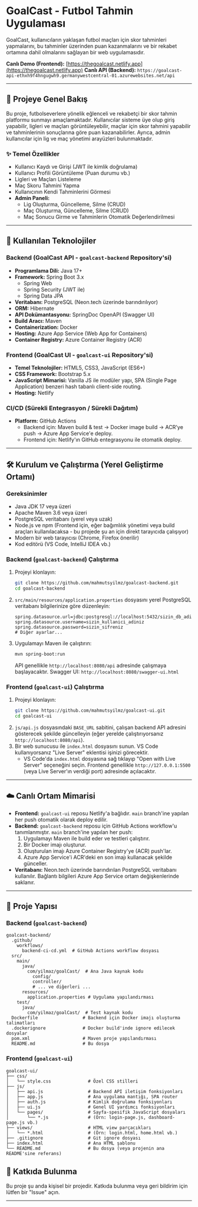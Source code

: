 # GoalCast - Futbol Tahmin Uygulaması


GoalCast, kullanıcıların yaklaşan futbol maçları için skor tahminleri yapmalarını, bu tahminler üzerinden puan kazanmalarını ve bir rekabet ortamına dahil olmalarını sağlayan bir web uygulamasıdır.

**Canlı Demo (Frontend):** [https://thegoalcast.netlify.app](https://thegoalcast.netlify.app)
**Canlı API (Backend):** `https://goalcast-api-ethxh9f4hngugwh9.germanywestcentral-01.azurewebsites.net/api` <!-- API ana adresiniz -->

---

## 📜 Projeye Genel Bakış

Bu proje, futbolseverlere yönelik eğlenceli ve rekabetçi bir skor tahmin platformu sunmayı amaçlamaktadır. Kullanıcılar sisteme üye olup giriş yapabilir, ligleri ve maçları görüntüleyebilir, maçlar için skor tahmini yapabilir ve tahminlerinin sonuçlarına göre puan kazanabilirler. Ayrıca, admin kullanıcılar için lig ve maç yönetimi arayüzleri bulunmaktadır.

### ✨ Temel Özellikler

*   Kullanıcı Kaydı ve Girişi (JWT ile kimlik doğrulama)
*   Kullanıcı Profili Görüntüleme (Puan durumu vb.)
*   Ligleri ve Maçları Listeleme
*   Maç Skoru Tahmini Yapma
*   Kullanıcının Kendi Tahminlerini Görmesi
*   **Admin Paneli:**
    *   Lig Oluşturma, Güncelleme, Silme (CRUD)
    *   Maç Oluşturma, Güncelleme, Silme (CRUD)
    *   Maç Sonucu Girme ve Tahminlerin Otomatik Değerlendirilmesi

---

## 🚀 Kullanılan Teknolojiler

### Backend (GoalCast API - `goalcast-backend` Repository'si)

*   **Programlama Dili:** Java 17+
*   **Framework:** Spring Boot 3.x
    *   Spring Web
    *   Spring Security (JWT ile)
    *   Spring Data JPA
*   **Veritabanı:** PostgreSQL (Neon.tech üzerinde barındırılıyor)
*   **ORM:** Hibernate
*   **API Dokümantasyonu:** SpringDoc OpenAPI (Swagger UI)
*   **Build Aracı:** Maven
*   **Containerization:** Docker
*   **Hosting:** Azure App Service (Web App for Containers)
*   **Container Registry:** Azure Container Registry (ACR)

### Frontend (GoalCast UI - `goalcast-ui` Repository'si)

*   **Temel Teknolojiler:** HTML5, CSS3, JavaScript (ES6+)
*   **CSS Framework:** Bootstrap 5.x
*   **JavaScript Mimarisi:** Vanilla JS ile modüler yapı, SPA (Single Page Application) benzeri hash tabanlı client-side routing.
*   **Hosting:** Netlify

### CI/CD (Sürekli Entegrasyon / Sürekli Dağıtım)

*   **Platform:** GitHub Actions
    *   Backend için: Maven build & test -> Docker image build -> ACR'ye push -> Azure App Service'e deploy.
    *   Frontend için: Netlify'ın GitHub entegrasyonu ile otomatik deploy.

---

## 🛠️ Kurulum ve Çalıştırma (Yerel Geliştirme Ortamı)

### Gereksinimler

*   Java JDK 17 veya üzeri
*   Apache Maven 3.6 veya üzeri
*   PostgreSQL veritabanı (yerel veya uzak)
*   Node.js ve npm (Frontend için, eğer bağımlılık yönetimi veya build araçları kullanılacaksa - bu projede şu an için direkt tarayıcıda çalışıyor)
*   Modern bir web tarayıcısı (Chrome, Firefox önerilir)
*   Kod editörü (VS Code, IntelliJ IDEA vb.)

### Backend (`goalcast-backend`) Çalıştırma

1.  Projeyi klonlayın:
    ```bash
    git clone https://github.com/mahmutsyilmz/goalcast-backend.git
    cd goalcast-backend
    ```
2.  `src/main/resources/application.properties` dosyasını yerel PostgreSQL veritabanı bilgilerinize göre düzenleyin:
    ```properties
    spring.datasource.url=jdbc:postgresql://localhost:5432/sizin_db_adiniz
    spring.datasource.username=sizin_kullanici_adiniz
    spring.datasource.password=sizin_sifreniz
    # Diğer ayarlar...
    ```
3.  Uygulamayı Maven ile çalıştırın:
    ```bash
    mvn spring-boot:run
    ```
    API genellikle `http://localhost:8080/api` adresinde çalışmaya başlayacaktır.
    Swagger UI: `http://localhost:8080/swagger-ui.html`

### Frontend (`goalcast-ui`) Çalıştırma

1.  Projeyi klonlayın:
    ```bash
    git clone https://github.com/mahmutsyilmz/goalcast-ui.git
    cd goalcast-ui
    ```
2.  `js/api.js` dosyasındaki `BASE_URL` sabitini, çalışan backend API adresini gösterecek şekilde güncelleyin (eğer yerelde çalıştırıyorsanız `http://localhost:8080/api`).
3.  Bir web sunucusu ile `index.html` dosyasını sunun. VS Code kullanıyorsanız "Live Server" eklentisi işinizi görecektir.
    *   VS Code'da `index.html` dosyasına sağ tıklayıp "Open with Live Server" seçeneğini seçin.
    Frontend genellikle `http://127.0.0.1:5500` (veya Live Server'ın verdiği port) adresinde açılacaktır.

---

## ☁️ Canlı Ortam Mimarisi

*   **Frontend:** `goalcast-ui` reposu Netlify'a bağlıdır. `main` branch'ine yapılan her push otomatik olarak deploy edilir.
*   **Backend:** `goalcast-backend` reposu için GitHub Actions workflow'u tanımlanmıştır. `main` branch'ine yapılan her push:
    1.  Uygulamayı Maven ile build eder ve testleri çalıştırır.
    2.  Bir Docker imajı oluşturur.
    3.  Oluşturulan imajı Azure Container Registry'ye (ACR) push'lar.
    4.  Azure App Service'i ACR'deki en son imajı kullanacak şekilde günceller.
*   **Veritabanı:** Neon.tech üzerinde barındırılan PostgreSQL veritabanı kullanılır. Bağlantı bilgileri Azure App Service ortam değişkenlerinde saklanır.

---

## 📁 Proje Yapısı

### Backend (`goalcast-backend`)

```
goalcast-backend/
  .github/
    workflows/
      backend-ci-cd.yml  # GitHub Actions workflow dosyası
  src/
    main/
      java/
        com/yilmaz/goalCast/  # Ana Java kaynak kodu
          config/
          controller/
          # ... ve diğerleri ...
      resources/
        application.properties # Uygulama yapılandırması
    test/
      java/
        com/yilmaz/goalCast/  # Test kaynak kodu
  Dockerfile                 # Backend için Docker imajı oluşturma talimatları
  .dockerignore              # Docker build'inde ignore edilecek dosyalar
  pom.xml                    # Maven proje yapılandırması
  README.md                  # Bu dosya
```

### Frontend (`goalcast-ui`)

```
goalcast-ui/
├── css/
│   └── style.css              # Özel CSS stilleri
├── js/
│   ├── api.js                 # Backend API iletişim fonksiyonları
│   ├── app.js                 # Ana uygulama mantığı, SPA router
│   ├── auth.js                # Kimlik doğrulama fonksiyonları
│   ├── ui.js                  # Genel UI yardımcı fonksiyonları
│   └── pages/                 # Sayfa-spesifik JavaScript dosyaları
│       └── *.js               # (Örn: login-page.js, dashboard-page.js vb.)
├── views/                     # HTML view parçacıkları
│   └── *.html                 # (Örn: login.html, home.html vb.)
├── .gitignore                 # Git ignore dosyası
├── index.html                 # Ana HTML şablonu
└── README.md                  # Bu dosya (veya projenin ana README'sine referans)
```

## 📝 Katkıda Bulunma

Bu proje şu anda kişisel bir projedir. Katkıda bulunma veya geri bildirim için lütfen bir "Issue" açın.

---
